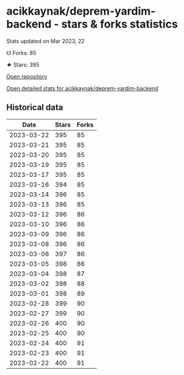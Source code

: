 # acikkaynak/deprem-yardim-backend - stars & forks statistics

Stats updated on Mar 2023, 22

☋ Forks: 85

★ Stars: 395

[Open repository](https://github.com/acikkaynak/deprem-yardim-backend)

[Open detailed stats for acikkaynak/deprem-yardim-backend](https://reviewgithub.com/rep/acikkaynak/deprem-yardim-backend)

## Historical data
| Date | Stars | Forks |
|------|-------|-------|
| 2023-03-22 | 395 | 85 | 
| 2023-03-21 | 395 | 85 | 
| 2023-03-20 | 395 | 85 | 
| 2023-03-19 | 395 | 85 | 
| 2023-03-17 | 395 | 85 | 
| 2023-03-16 | 394 | 85 | 
| 2023-03-14 | 396 | 85 | 
| 2023-03-13 | 396 | 85 | 
| 2023-03-12 | 396 | 86 | 
| 2023-03-10 | 396 | 86 | 
| 2023-03-09 | 396 | 86 | 
| 2023-03-08 | 396 | 86 | 
| 2023-03-06 | 397 | 86 | 
| 2023-03-05 | 398 | 86 | 
| 2023-03-04 | 398 | 87 | 
| 2023-03-02 | 398 | 88 | 
| 2023-03-01 | 398 | 89 | 
| 2023-02-28 | 399 | 90 | 
| 2023-02-27 | 399 | 90 | 
| 2023-02-26 | 400 | 90 | 
| 2023-02-25 | 400 | 90 | 
| 2023-02-24 | 400 | 91 | 
| 2023-02-23 | 400 | 91 | 
| 2023-02-22 | 400 | 91 | 

